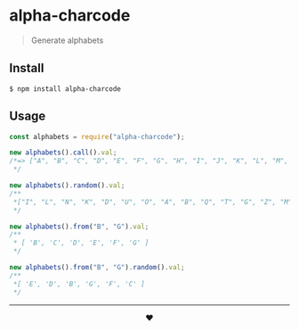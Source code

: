 # alpha-charcode

> Generate alphabets

## Install

```
$ npm install alpha-charcode
```

## Usage

```js
const alphabets = require("alpha-charcode");

new alphabets().call().val;
/*=> ["A", "B", "C", "D", "E", "F", "G", "H", "I", "J", "K", "L", "M", "N", "O", "P", "Q", "R", "S", "T", "U", "V", "W" ,*"X", "Y", "Z"]
 */

new alphabets().random().val;
/**
 *["I", "L", "N", "K", "D", "U", "O", "A", "B", "Q", "T", "G", "Z", "M", "P", "Y", "F", "H", "V", "W", "C", "R", "X", "S", *"E", "J"]
 */

new alphabets().from("B", "G").val;
/**
 * [ 'B', 'C', 'D', 'E', 'F', 'G' ]
 */

new alphabets().from("B", "G").random().val;
/**
 *[ 'E', 'D', 'B', 'G', 'F', 'C' ]
 */
```

---

<div align="center">
	&hearts;
</div>
